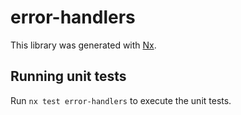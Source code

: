 # error-handlers

This library was generated with [Nx](https://nx.dev).

## Running unit tests

Run `nx test error-handlers` to execute the unit tests.
